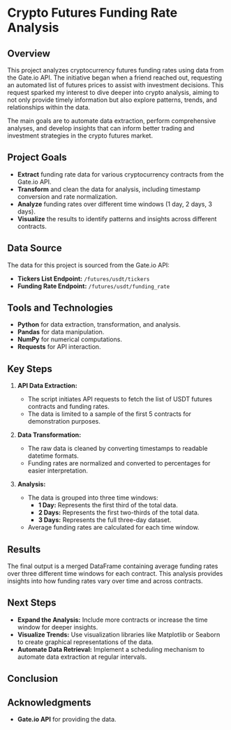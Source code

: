 # Crypto Futures Funding Rate Analysis

## Overview

This project analyzes cryptocurrency futures funding rates using data from the Gate.io API. The initiative began when a friend reached out, requesting an automated list of futures prices to assist with investment decisions. This request sparked my interest to dive deeper into crypto analysis, aiming to not only provide timely information but also explore patterns, trends, and relationships within the data.

The main goals are to automate data extraction, perform comprehensive analyses, and develop insights that can inform better trading and investment strategies in the crypto futures market.
## Project Goals

- **Extract** funding rate data for various cryptocurrency contracts from the Gate.io API.
- **Transform** and clean the data for analysis, including timestamp conversion and rate normalization.
- **Analyze** funding rates over different time windows (1 day, 2 days, 3 days).
- **Visualize** the results to identify patterns and insights across different contracts.

## Data Source

The data for this project is sourced from the Gate.io API:

- **Tickers List Endpoint:** `/futures/usdt/tickers`
- **Funding Rate Endpoint:** `/futures/usdt/funding_rate`

## Tools and Technologies

- **Python** for data extraction, transformation, and analysis.
- **Pandas** for data manipulation.
- **NumPy** for numerical computations.
- **Requests** for API interaction.

## Key Steps

1. **API Data Extraction:**
    - The script initiates API requests to fetch the list of USDT futures contracts and funding rates.
    - The data is limited to a sample of the first 5 contracts for demonstration purposes.

2. **Data Transformation:**
    - The raw data is cleaned by converting timestamps to readable datetime formats.
    - Funding rates are normalized and converted to percentages for easier interpretation.

3. **Analysis:**
    - The data is grouped into three time windows:
        - **1 Day:** Represents the first third of the total data.
        - **2 Days:** Represents the first two-thirds of the total data.
        - **3 Days:** Represents the full three-day dataset.
    - Average funding rates are calculated for each time window.


## Results

The final output is a merged DataFrame containing average funding rates over three different time windows for each contract. This analysis provides insights into how funding rates vary over time and across contracts.

## Next Steps

- **Expand the Analysis:** Include more contracts or increase the time window for deeper insights.
- **Visualize Trends:** Use visualization libraries like Matplotlib or Seaborn to create graphical representations of the data.
- **Automate Data Retrieval:** Implement a scheduling mechanism to automate data extraction at regular intervals.

## Conclusion


## Acknowledgments

- **Gate.io API** for providing the data.



